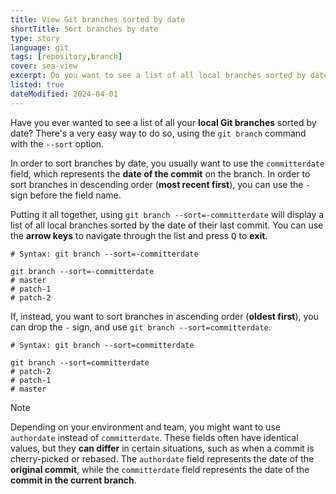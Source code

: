 ```yaml
---
title: View Git branches sorted by date
shortTitle: Sort branches by date
type: story
language: git
tags: [repository,branch]
cover: sea-view
excerpt: Do you want to see a list of all local branches sorted by date? Here's a simple command to help you with that.
listed: true
dateModified: 2024-04-01
---
```


Have you ever wanted to see a list of all your **local Git branches** sorted by date? There's a very easy way to do so, using the `git branch` command with the `--sort` option.

In order to sort branches by date, you usually want to use the `committerdate` field, which represents the **date of the commit** on the branch. In order to sort branches in descending order (**most recent first**), you can use the `-` sign before the field name.

Putting it all together, using `git branch --sort=-committerdate` will display a list of all local branches sorted by the date of their last commit.  You can use the **arrow keys** to navigate through the list and press <kbd>Q</kbd> to **exit**.

```shell
# Syntax: git branch --sort=-committerdate

git branch --sort=-committerdate
# master
# patch-1
# patch-2
```

If, instead, you want to sort branches in ascending order (**oldest first**), you can drop the `-` sign, and use `git branch --sort=committerdate`.

```shell
# Syntax: git branch --sort=committerdate

git branch --sort=committerdate
# patch-2
# patch-1
# master
```

> [!NOTE]
>
> Depending on your environment and team, you might want to use `authordate` instead of `committerdate`. These fields often have identical values, but they **can differ** in certain situations, such as when a commit is cherry-picked or rebased. The `authordate` field represents the date of the **original commit**, while the `committerdate` field represents the date of the **commit in the current branch**.
